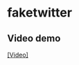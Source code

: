 # faketwitter

## Video demo


[[Video]](https://github.com/douglasalipio/faketwitter/blob/master/demo_resources/full_demo_smallest.mp4)
